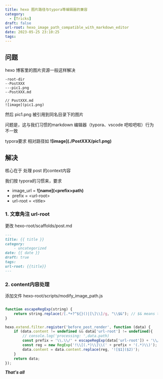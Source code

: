 ```yaml
---
title: hexo 图片路径与typora等编辑器的兼容
category:
  - [Tricks]
draft: false
url-root: hexo_image_path_compatible_with_markdown_editor
date: 2023-05-25 23:10:25
tags:
---
```


## 问题
hexo 博客里的图片资源一般这样解决
```text
-root-dir
--PostXXX
---pic1.png
--PostXXX.md

// PostXXX.md
![image](pic1.png)
```
然后 pic1.png 被引用到同名目录下的图片

问题是，这与我们习惯的markdown 编辑器（typora、vscode 吧啦吧啦）行为不一致

typora要求 相对路径如 **\!\[image](./PostXXX/pic1.png\)**

## 解决
核心在于 处理 post 的context内容

我们按 typora的习惯来，要求 
* image_url = **!\[name](\<prefix\>path\)**
* prefix = \<url-root\>
* url-root = \<title\>

### 1. 文章角注 url-root

更改 hexo-root/scaffolds/post.md
```markdown
---
title: {{ title }}
category: 
    - uncategorized
date: {{ date }}
draft: true
tags:
url-root: {{title}}
---
```

### 2. content内容处理

添加文件 hexo-root/scripts/modify_image_path.js
```js

function escapeRegExp(string) {
    return string.replace(/[.*+?^${}()|[\]\\]/g, "\\$&"); // $& means the whole matched string
}

hexo.extend.filter.register('before_post_render', function (data) {
    if (data.content != undefined && data['url-root'] != undefined){
        // console.log('processing: ',data.path)
        const prefix = '\\.\\/' + escapeRegExp(data['url-root']) + '\\/'
        const reg = new RegExp('!\\[(.*)\\]\\(' + prefix + '(.*)\\)');
        data.content = data.content.replace(reg, '![$1]($2)');
    }
    return data;
});

```

***That's all***